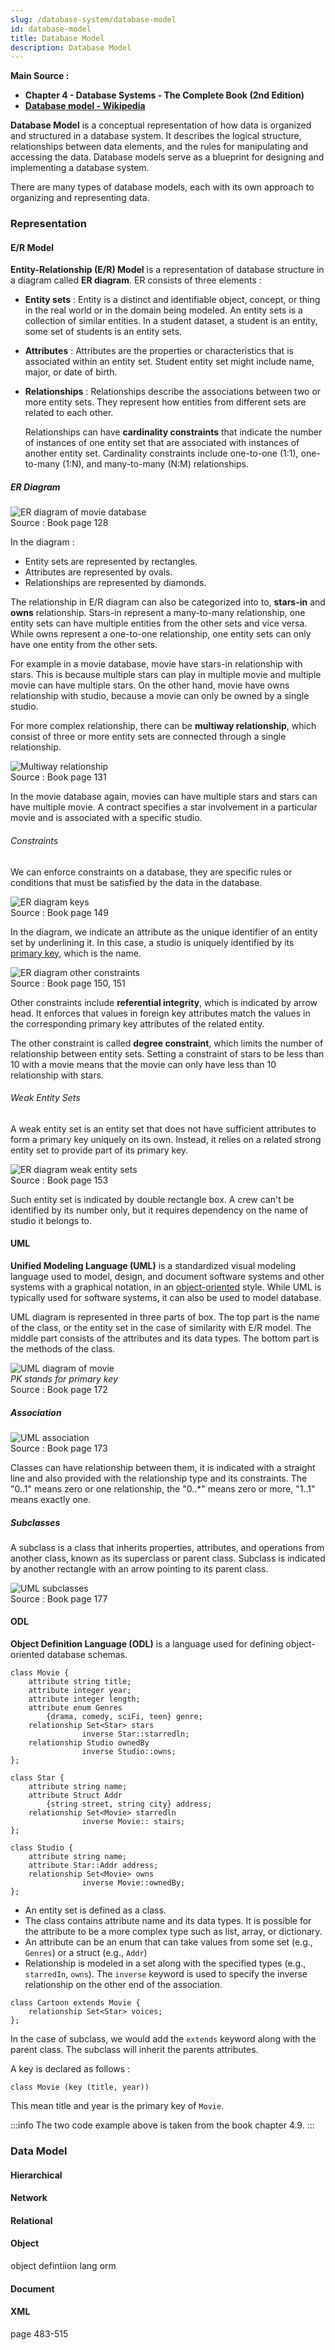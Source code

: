 ```yaml
---
slug: /database-system/database-model
id: database-model
title: Database Model
description: Database Model
---
```


**Main Source :**

- **Chapter 4 - Database Systems - The Complete Book (2nd Edition)**
- **[Database model - Wikipedia](https://en.wikipedia.org/wiki/Database_model)**

**Database Model** is a conceptual representation of how data is organized and structured in a database system. It describes the logical structure, relationships between data elements, and the rules for manipulating and accessing the data. Database models serve as a blueprint for designing and implementing a database system.

There are many types of database models, each with its own approach to organizing and representing data.

### Representation

#### E/R Model

**Entity-Relationship (E/R) Model** is a representation of database structure in a diagram called **ER diagram**. ER consists of three elements :

- **Entity sets** : Entity is a distinct and identifiable object, concept, or thing in the real world or in the domain being modeled. An entity sets is a collection of similar entities. In a student dataset, a student is an entity, some set of students is an entity sets.
- **Attributes** : Attributes are the properties or characteristics that is associated within an entity set. Student entity set might include name, major, or date of birth.
- **Relationships** : Relationships describe the associations between two or more entity sets. They represent how entities from different sets are related to each other.

  Relationships can have **cardinality constraints** that indicate the number of instances of one entity set that are associated with instances of another entity set. Cardinality constraints include one-to-one (1:1), one-to-many (1:N), and many-to-many (N:M) relationships.

##### ER Diagram

![ER diagram of movie database](./er-diagram.png)  
Source : Book page 128

In the diagram :

- Entity sets are represented by rectangles.
- Attributes are represented by ovals.
- Relationships are represented by diamonds.

The relationship in E/R diagram can also be categorized into to, **stars-in** and **owns** relationship. Stars-in represent a many-to-many relationship, one entity sets can have multiple entities from the other sets and vice versa. While owns represent a one-to-one relationship, one entity sets can only have one entity from the other sets.

For example in a movie database, movie have stars-in relationship with stars. This is because multiple stars can play in multiple movie and multiple movie can have multiple stars. On the other hand, movie have owns relationship with studio, because a movie can only be owned by a single studio.

For more complex relationship, there can be **multiway relationship**, which consist of three or more entity sets are connected through a single relationship.

![Multiway relationship](./multiway-relationship.png)  
Source : Book page 131

In the movie database again, movies can have multiple stars and stars can have multiple movie. A contract specifies a star involvement in a particular movie and is associated with a specific studio.

###### Constraints

We can enforce constraints on a database, they are specific rules or conditions that must be satisfied by the data in the database.

![ER diagram keys](./er-diagram-key.png)  
Source : Book page 149

In the diagram, we indicate an attribute as the unique identifier of an entity set by underlining it. In this case, a studio is uniquely identified by its [primary key](/database-system/relational-data/primary--foreign-key), which is the name.

![ER diagram other constraints](./er-diagram-other-constraints.png)  
Source : Book page 150, 151

Other constraints include **referential integrity**, which is indicated by arrow head. It enforces that values in foreign key attributes match the values in the corresponding primary key attributes of the related entity.

The other constraint is called **degree constraint**, which limits the number of relationship between entity sets. Setting a constraint of stars to be less than 10 with a movie means that the movie can only have less than 10 relationship with stars.

###### Weak Entity Sets

A weak entity set is an entity set that does not have sufficient attributes to form a primary key uniquely on its own. Instead, it relies on a related strong entity set to provide part of its primary key.

![ER diagram weak entity sets](./er-diagram-weak-entity.png)  
Source : Book page 153

Such entity set is indicated by double rectangle box. A crew can't be identified by its number only, but it requires dependency on the name of studio it belongs to.

#### UML

**Unified Modeling Language (UML)** is a standardized visual modeling language used to model, design, and document software systems and other systems with a graphical notation, in an [object-oriented](/computer-and-programming-fundamentals/object-oriented-programming) style. While UML is typically used for software systems, it can also be used to model database.

UML diagram is represented in three parts of box. The top part is the name of the class, or the entity set in the case of similarity with E/R model. The middle part consists of the attributes and its data types. The bottom part is the methods of the class.

![UML diagram of movie](./uml-diagram.png)  
_PK stands for primary key_  
Source : Book page 172

##### Association

![UML association](./uml-association.png)  
Source : Book page 173

Classes can have relationship between them, it is indicated with a straight line and also provided with the relationship type and its constraints. The "0..1" means zero or one relationship, the "0..\*" means zero or more, "1..1" means exactly one.

##### Subclasses

A subclass is a class that inherits properties, attributes, and operations from another class, known as its superclass or parent class. Subclass is indicated by another rectangle with an arrow pointing to its parent class.

![UML subclasses](./uml-subclass.png)  
Source : Book page 177

#### ODL

**Object Definition Language (ODL)** is a language used for defining object-oriented database schemas.

```
class Movie {
    attribute string title;
    attribute integer year;
    attribute integer length;
    attribute enum Genres
        {drama, comedy, sciFi, teen} genre;
    relationship Set<Star> stars
                inverse Star::starredln;
    relationship Studio ownedBy
                inverse Studio::owns;
};

class Star {
    attribute string name;
    attribute Struct Addr
        {string street, string city} address;
    relationship Set<Movie> starredln
                inverse Movie:: stairs;
};

class Studio {
    attribute string name;
    attribute Star::Addr address;
    relationship Set<Movie> owns
                inverse Movie::ownedBy;
};
```

- An entity set is defined as a class.
- The class contains attribute name and its data types. It is possible for the attribute to be a more complex type such as list, array, or dictionary.
- An attribute can be an enum that can take values from some set (e.g., `Genres`) or a struct (e.g., `Addr`)
- Relationship is modeled in a set along with the specified types (e.g., `starredIn`, `owns`). The `inverse` keyword is used to specify the inverse relationship on the other end of the association.

```
class Cartoon extends Movie {
    relationship Set<Star> voices;
};
```

In the case of subclass, we would add the `extends` keyword along with the parent class. The subclass will inherit the parents attributes.

A key is declared as follows :

`class Movie (key (title, year))`

This mean title and year is the primary key of `Movie`.

:::info
The two code example above is taken from the book chapter 4.9.
:::

### Data Model

#### Hierarchical

#### Network

#### Relational

#### Object

object defintiion lang
orm

#### Document

#### XML

page 483-515
